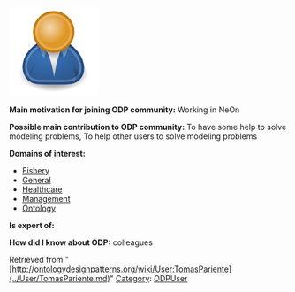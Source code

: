 [![Image:ODPUser.png](../images/a/a6/ODPUser.png)](../Image/ODPUser.png.md "Image:ODPUser.png")




  





__Main motivation for joining ODP community:__ Working in NeOn


__Possible main contribution to ODP community:__ To have some help to solve modeling problems, To help other users to solve modeling problems


__Domains of interest:__



* [Fishery](../Community/Fishery.md "Community:Fishery")
* [General](../Community/General.md "Community:General")
* [Healthcare](../Community/Healthcare.md "Community:Healthcare")
* [Management](../Community/Management.md "Community:Management")
* [Ontology](../Community/Ontology-based_models.md "Community:Ontology")


__Is expert of:__


  

__How did I know about ODP:__ colleagues






Retrieved from "[http://ontologydesignpatterns.org/wiki/User:TomasPariente](../User/TomasPariente.md)"
 [Category](http://ontologydesignpatterns.org/wiki/Special:Categories "Special:Categories"): [ODPUser](../Category/ODPUser.md "Category:ODPUser")
